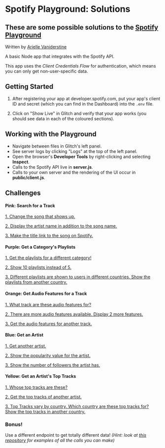 Spotify Playground: Solutions
=========================

## These are some possible solutions to the [Spotify Playground](https://spotify-playground.glitch.me)

Written by [Arielle Vaniderstine](https://twitter.com/imariari)

A basic Node app that integrates with the Spotify API.

This app uses the *Client Credentials Flow* for authentication, which means you can only get non-user-specific data.

## Getting Started

1. After registering your app at developer.spotify.com, put your app's client ID and secret (which you can find in the Dashboard) into the `.env` file.

2. Click on "Show Live" in Glitch and verify that your app works (you should see data in each of the coloured sections).

## Working with the Playground

- Navigate between files in Glitch's left panel.
- See server logs by clicking "Logs" at the top of the left panel.
- Open the browser's **Developer Tools** by right-clicking and selecting **Inspect**.
- Calls to the Spotify API live in **server.js**.
- Calls to your own server and the rendering of the UI occur in **public/client.js**.

## Challenges

#### Pink: Search for a Track

[1. Change the song that shows up.](https://glitch.com/edit/#!/spotify-playground-solutions?path=server.js:51:48)

[2. Display the artist name in addition to the song name.](https://glitch.com/edit/#!/spotify-playground-solutions?path=public/client.js:20:4)

[3. Make the title link to the song on Spotify.](https://glitch.com/edit/#!/spotify-playground-solutions?path=public/client.js:16:36)

#### Purple: Get a Category's Playlists

[1. Get the playlists for a different category!](https://glitch.com/edit/#!/spotify-playground-solutions?path=server.js:66:38)

[2. Show 10 playlists instead of 5.](https://glitch.com/edit/#!/spotify-playground-solutions?path=server.js:66:59)

[3. Different playlists are shown to users in different countries. Show the playlists from another country.](https://glitch.com/edit/#!/spotify-playground-solutions?path=server.js:66:73)

#### Orange: Get Audio Features for a Track

[1. What track are these audio features for?](https://open.spotify.com/track/4uLU6hMCjMI75M1A2tKUQC)

[2. There are more audio features available. Display 2 more features.](https://glitch.com/edit/#!/spotify-playground-solutions?path=public/client.js:50:58)

[3. Get the audio features for another track.](https://glitch.com/edit/#!/spotify-playground-solutions?path=server.js:78:39)

#### Blue: Get an Artist

[1. Get another artist.](https://glitch.com/edit/#!/spotify-playground-solutions?path=server.js:90:24)

[2. Show the popularity value for the artist.](https://glitch.com/edit/#!/spotify-playground-solutions?path=public/client.js:77:43)

[3. Show the number of followers the artist has.](https://glitch.com/edit/#!/spotify-playground-solutions?path=public/client.js:81:42)

#### Yellow: Get an Artist's Top Tracks

[1. Whose top tracks are these?](https://)

[2. Get the top tracks of another artist.]()

[3. Top Tracks vary by country. Which country are these top tracks for? Show the top tracks in another country.]()

### Bonus!

Use a different endpoint to get totally different data! *(Hint: look at [this repository](https://github.com/thelinmichael/spotify-web-api-node/) for examples of all the calls you can make)*

